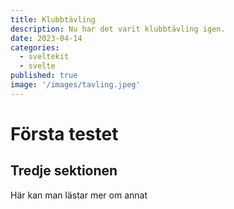```yaml
---
title: Klubbtävling
description: Nu har det varit klubbtävling igen.
date: 2023-04-14
categories:
  - sveltekit
  - svelte
published: true
image: '/images/tavling.jpeg'
---
```


# Första testet

## Tredje sektionen

Här kan man lästar mer om annat
